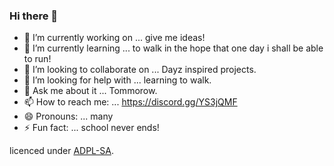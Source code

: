 ### Hi there 👋

- 🔭 I’m currently working on ... give me ideas!
- 🌱 I’m currently learning ... to walk in the hope that one day i shall be able to run!
- 👯 I’m looking to collaborate on ... Dayz inspired projects.
- 🤔 I’m looking for help with ... learning to walk.
- 💬 Ask me about it ... Tommorow.
- 📫 How to reach me: ... https://discord.gg/YS3jQMF
- 😄 Pronouns: ... many
- ⚡ Fun fact: ... school never ends!

licenced under [ADPL-SA](licence).
